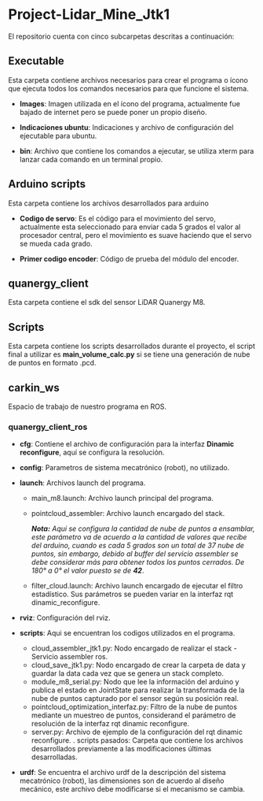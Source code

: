# Project-Lidar_Mine_Jtk1

El repositorio cuenta con cinco subcarpetas descritas a continuación:

## Executable

Esta carpeta contiene archivos necesarios para crear el programa o ícono que ejecuta todos los comandos necesarios para que funcione el sistema.

* **Images**: Imagen utilizada en el ícono del programa, actualmente fue bajado de internet pero se puede poner un propio diseño.

* **Indicaciones ubuntu**: Indicaciones y archivo de configuración del ejecutable para ubuntu.

* **bin**: Archivo que contiene los comandos a ejecutar, se utiliza xterm para lanzar cada comando en un terminal propio.

## Arduino scripts

Esta carpeta contiene los archivos desarrollados para arduino

* **Codigo de servo**: Es el código para el movimiento del servo, actualmente esta seleccionado para enviar cada 5 grados el valor al procesador central, pero el movimiento es suave haciendo que el servo se mueda cada grado.

* **Primer codigo encoder**: Código de prueba del módulo del encoder.

## quanergy_client

Esta carpeta contiene el sdk del sensor LiDAR Quanergy M8.

## Scripts

Esta carpeta contiene los scripts desarrollados durante el proyecto, el script final a utilizar es **main_volume_calc.py** si se tiene una generación de nube de puntos en formato .pcd.

## carkin_ws

Espacio de trabajo de nuestro programa en ROS.

### quanergy_client_ros

* **cfg**: Contiene el archivo de configuración para la interfaz **Dinamic reconfigure**, aquí se configura la resolución.

* **config**: Parametros de sistema mecatrónico (robot), no utilizado.

* **launch**: Archivos launch del programa.
  - main_m8.launch: Archivo launch principal del programa.
  - pointcloud_assembler: Archivo launch encargado del stack. 
  
    ***Nota:** Aqui se configura la cantidad de nube de puntos a ensamblar, este parámetro va de acuerdo a la cantidad de valores que recibe del arduino, cuando es cada 5 grados son un total de 37 nube de puntos, sin embargo, debido al buffer del servicio assembler se debe considerar más para obtener todos los puntos cerrados. De 180° a 0° el valor puesto se de **42***.
  - filter_cloud.launch: Archivo launch encargado de ejecutar el filtro estadístico. Sus parámetros se pueden variar en la interfaz rqt dinamic_reconfigure.

* **rviz**: Configuración del rviz.

* **scripts**: Aqui se encuentran los codigos utilizados en el programa.
  - cloud_assembler_jtk1.py: Nodo encargado de realizar el stack - Servicio assembler ros.
  - cloud_save_jtk1.py: Nodo encargado de crear la carpeta de data y guardar la data cada vez que se genera un stack completo.
  - module_m8_serial.py: Nodo que lee la información del arduino y publica el estado en JointState para realizar la transformada de la nube de puntos capturado por el sensor según su posición real.
  - pointcloud_optimization_interfaz.py: Filtro de la nube de puntos mediante un muestreo de puntos, considerand el parámetro de resolución de la interfaz rqt dinamic reconfigure.
  - server.py: Archivo de ejemplo de la configuración del rqt dinamic reconfigure.
  . scripts pasados: Carpeta que contiene los archivos desarrollados previamente a las modificaciones últimas desarrolladas.
 
* **urdf**: Se encuentra el archivo urdf de la descripción del sistema mecatrónico (robot), las dimensiones son de acuerdo al diseño mecánico, este archivo debe modificarse si el mecanismo se cambia.
